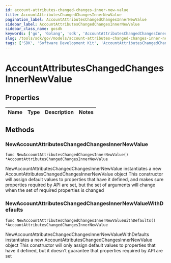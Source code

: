 ```yaml
---
id: account-attributes-changed-changes-inner-new-value
title: AccountAttributesChangedChangesInnerNewValue
pagination_label: AccountAttributesChangedChangesInnerNewValue
sidebar_label: AccountAttributesChangedChangesInnerNewValue
sidebar_class_name: gosdk
keywords: ['go', 'Golang', 'sdk', 'AccountAttributesChangedChangesInnerNewValue', 'AccountAttributesChangedChangesInnerNewValue'] 
slug: /tools/sdk/go//models/account-attributes-changed-changes-inner-new-value
tags: ['SDK', 'Software Development Kit', 'AccountAttributesChangedChangesInnerNewValue', 'AccountAttributesChangedChangesInnerNewValue']
---
```


# AccountAttributesChangedChangesInnerNewValue

## Properties

Name | Type | Description | Notes
------------ | ------------- | ------------- | -------------

## Methods

### NewAccountAttributesChangedChangesInnerNewValue

`func NewAccountAttributesChangedChangesInnerNewValue() *AccountAttributesChangedChangesInnerNewValue`

NewAccountAttributesChangedChangesInnerNewValue instantiates a new AccountAttributesChangedChangesInnerNewValue object
This constructor will assign default values to properties that have it defined,
and makes sure properties required by API are set, but the set of arguments
will change when the set of required properties is changed

### NewAccountAttributesChangedChangesInnerNewValueWithDefaults

`func NewAccountAttributesChangedChangesInnerNewValueWithDefaults() *AccountAttributesChangedChangesInnerNewValue`

NewAccountAttributesChangedChangesInnerNewValueWithDefaults instantiates a new AccountAttributesChangedChangesInnerNewValue object
This constructor will only assign default values to properties that have it defined,
but it doesn't guarantee that properties required by API are set


